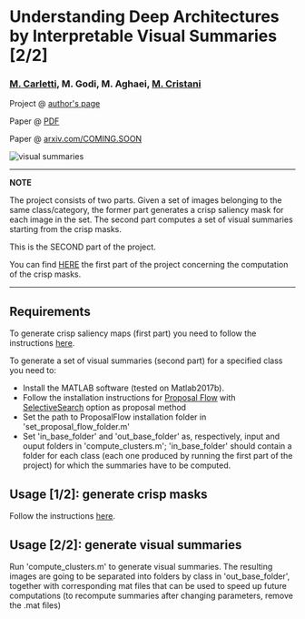 # Understanding Deep Architectures by Interpretable Visual Summaries [2/2]

### [M. Carletti](http://marcocarletti.altervista.org/), M. Godi, M. Aghaei, [M. Cristani](http://profs.sci.univr.it/~cristanm/)


Project @ [author's page](http://marcocarletti.altervista.org/publications/understanding-visual-summaries/)

Paper @ [PDF](http://marcocarletti.altervista.org/publications/understanding-visual-summaries/understanding-deep-architectures.pdf)

Paper @ [arxiv.com/COMING.SOON]()

![visual summaries](http://marcocarletti.altervista.org/publications/understanding-visual-summaries/fig1.jpg)

---
**NOTE**

The project consists of two parts. Given a set of images belonging to the same class/category, the former part generates a crisp saliency mask for each image in the set. The second part computes a set of visual summaries starting from the crisp masks.

This is the SECOND part of the project.

You can find [HERE](https://github.com/mcarletti/interpretable-visual-summaries) the first part of the project concerning the computation of the crisp masks.

---

## Requirements
To generate crisp saliency maps (first part) you need to follow the instructions [here](https://github.com/mcarletti/interpretable-visual-summaries).

To generate a set of visual summaries (second part) for a specified class you need to:
* Install the MATLAB software (tested on Matlab2017b).
* Follow the installation instructions for [Proposal Flow](https://github.com/bsham/ProposalFlow) with [SelectiveSearch](http://koen.me/research/selectivesearch/) option as proposal method
* Set the path to ProposalFlow installation folder in 'set_proposal_flow_folder.m'
* Set 'in_base_folder' and 'out_base_folder' as, respectively, input and ouput folders in 'compute_clusters.m'; 'in_base_folder' should contain a folder for each class (each one produced by running the first part of the project) for which the summaries have to be computed.

## Usage [1/2]: generate crisp masks
Follow the instructions [here](https://github.com/mcarletti/interpretable-visual-summaries).

## Usage [2/2]: generate visual summaries
Run 'compute_clusters.m' to generate visual summaries. The resulting images are going to be separated into folders by class in 'out_base_folder', together with corresponding mat files that can be used to speed up future computations (to recompute summaries after changing parameters, remove the .mat files)
